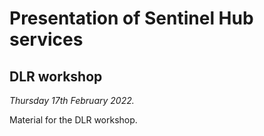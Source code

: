 # Presentation of Sentinel Hub services
## DLR workshop
_Thursday 17th February 2022._

Material for the DLR workshop.
